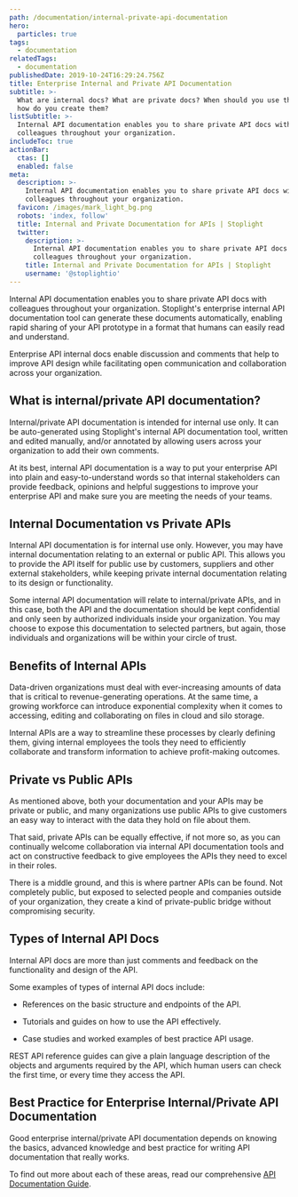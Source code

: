 ```yaml
---
path: /documentation/internal-private-api-documentation
hero:
  particles: true
tags:
  - documentation
relatedTags:
  - documentation
publishedDate: 2019-10-24T16:29:24.756Z
title: Enterprise Internal and Private API Documentation
subtitle: >-
  What are internal docs? What are private docs? When should you use them, and
  how do you create them?
listSubtitle: >-
  Internal API documentation enables you to share private API docs with
  colleagues throughout your organization.
includeToc: true
actionBar:
  ctas: []
  enabled: false
meta:
  description: >-
    Internal API documentation enables you to share private API docs with
    colleagues throughout your organization.
  favicon: /images/mark_light_bg.png
  robots: 'index, follow'
  title: Internal and Private Documentation for APIs | Stoplight
  twitter:
    description: >-
      Internal API documentation enables you to share private API docs with
      colleagues throughout your organization.
    title: Internal and Private Documentation for APIs | Stoplight
    username: '@stoplightio'
---
```

Internal API documentation enables you to share private API docs with colleagues throughout your organization. Stoplight's enterprise internal API documentation tool can generate these documents automatically, enabling rapid sharing of your API prototype in a format that humans can easily read and understand.

Enterprise API internal docs enable discussion and comments that help to improve API design while facilitating open communication and collaboration across your organization.

## What is internal/private API documentation?

Internal/private API documentation is intended for internal use only. It can be auto-generated using Stoplight's internal API documentation tool, written and edited manually, and/or annotated by allowing users across your organization to add their own comments.

At its best, internal API documentation is a way to put your enterprise API into plain and easy-to-understand words so that internal stakeholders can provide feedback, opinions and helpful suggestions to improve your enterprise API and make sure you are meeting the needs of your teams.

## Internal Documentation vs Private APIs

Internal API documentation is for internal use only. However, you may have internal documentation relating to an external or public API. This allows you to provide the API itself for public use by customers, suppliers and other external stakeholders, while keeping private internal documentation relating to its design or functionality.

Some internal API documentation will relate to internal/private APIs, and in this case, both the API and the documentation should be kept confidential and only seen by authorized individuals inside your organization. You may choose to expose this documentation to selected partners, but again, those individuals and organizations will be within your circle of trust.

## Benefits of Internal APIs

Data-driven organizations must deal with ever-increasing amounts of data that is critical to revenue-generating operations. At the same time, a growing workforce can introduce exponential complexity when it comes to accessing, editing and collaborating on files in cloud and silo storage.

Internal APIs are a way to streamline these processes by clearly defining them, giving internal employees the tools they need to efficiently collaborate and transform information to achieve profit-making outcomes.

## Private vs Public APIs

As mentioned above, both your documentation and your APIs may be private or public, and many organizations use public APIs to give customers an easy way to interact with the data they hold on file about them.

That said, private APIs can be equally effective, if not more so, as you can continually welcome collaboration via internal API documentation tools and act on constructive feedback to give employees the APIs they need to excel in their roles.

There is a middle ground, and this is where partner APIs can be found. Not completely public, but exposed to selected people and companies outside of your organization, they create a kind of private-public bridge without compromising security.

## Types of Internal API Docs

Internal API docs are more than just comments and feedback on the functionality and design of the API.

Some examples of types of internal API docs include:

- References on the basic structure and endpoints of the API.

- Tutorials and guides on how to use the API effectively.

- Case studies and worked examples of best practice API usage.

REST API reference guides can give a plain language description of the objects and arguments required by the API, which human users can check the first time, or every time they access the API.

## Best Practice for Enterprise Internal/Private API Documentation

Good enterprise internal/private API documentation depends on knowing the basics, advanced knowledge and best practice for writing API documentation that really works.

To find out more about each of these areas, read our comprehensive [API Documentation Guide](https://stoplight.io/api-documentation-guide/basics/).
